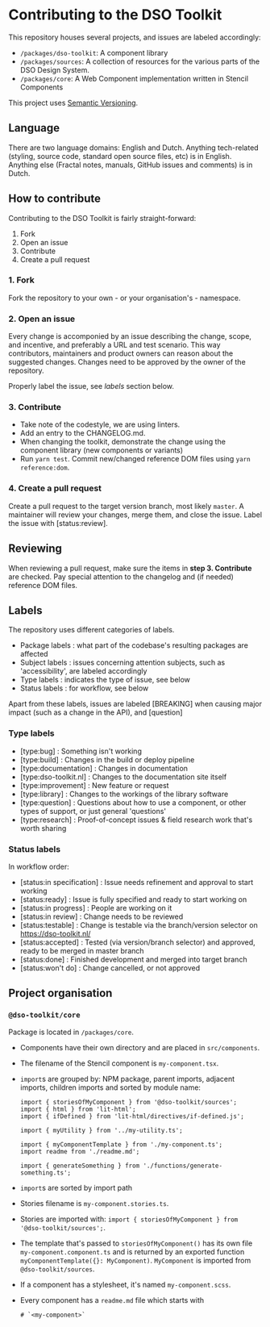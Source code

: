 # Contributing to the DSO Toolkit

This repository houses several projects, and issues are labeled accordingly:

- `/packages/dso-toolkit`: A component library
- `/packages/sources`: A collection of resources for the various parts of the DSO Design System.
- `/packages/core`: A Web Component implementation written in Stencil Components

This project uses [Semantic Versioning](http://semver.org/).

## Language

There are two language domains: English and Dutch. Anything tech-related (styling, source code, standard open source files, etc) is in English. Anything else (Fractal notes, manuals, GitHub issues and comments) is in Dutch.

## How to contribute

Contributing to the DSO Toolkit is fairly straight-forward:

1. Fork
2. Open an issue
3. Contribute
4. Create a pull request

### 1. Fork

Fork the repository to your own - or your organisation's - namespace.

### 2. Open an issue

Every change is accomponied by an issue describing the change, scope, and incentive, and preferably a URL and test scenario. This way contributors, maintainers and product owners can reason about the suggested changes. Changes need to be approved by the owner of the repository.

Properly label the issue, see _labels_ section below.

### 3. Contribute

- Take note of the codestyle, we are using linters.
- Add an entry to the CHANGELOG.md.
- When changing the toolkit, demonstrate the change using the component library (new components or variants)
- Run `yarn test`. Commit new/changed reference DOM files using `yarn reference:dom`.

### 4. Create a pull request

Create a pull request to the target version branch, most likely `master`. A maintainer will review your changes, merge them, and close the issue. Label the issue with [status:review].

## Reviewing

When reviewing a pull request, make sure the items in **step 3. Contribute** are checked. Pay special attention to the changelog and (if needed) reference DOM files.

## Labels

The repository uses different categories of labels.

- Package labels : what part of the codebase's resulting packages are affected
- Subject labels : issues concerning attention subjects, such as 'accessibility', are labeled accordingly
- Type labels : indicates the type of issue, see below
- Status labels : for workflow, see below

Apart from these labels, issues are labeled [BREAKING] when causing major impact (such as a change in the API), and [question]

### Type labels

- [type:bug] : Something isn't working
- [type:build] : Changes in the build or deploy pipeline
- [type:documentation] : Changes in documentation
- [type:dso-toolkit.nl] : Changes to the documentation site itself
- [type:improvement] : New feature or request
- [type:library] : Changes to the workings of the library software
- [type:question] : Questions about how to use a component, or other types of support, or just general 'questions'
- [type:research] : Proof-of-concept issues & field research work that's worth sharing

### Status labels

In workflow order:

- [status:in specification] : Issue needs refinement and approval to start working
- [status:ready] : Issue is fully specified and ready to start working on
- [status:in progress] : People are working on it
- [status:in review] : Change needs to be reviewed
- [status:testable] : Change is testable via the branch/version selector on https://dso-toolkit.nl/
- [status:accepted] : Tested (via version/branch selector) and approved, ready to be merged in master branch
- [status:done] : Finished development and merged into target branch
- [status:won't do] : Change cancelled, or not approved

## Project organisation

### `@dso-toolkit/core`

Package is located in `/packages/core`.

- Components have their own directory and are placed in `src/components`.
- The filename of the Stencil component is `my-component.tsx`.
- `import`s are grouped by: NPM package, parent imports, adjacent imports, children imports and sorted by module name:

  ```
  import { storiesOfMyComponent } from '@dso-toolkit/sources';
  import { html } from 'lit-html';
  import { ifDefined } from 'lit-html/directives/if-defined.js';

  import { myUtility } from '../my-utility.ts';

  import { myComponentTemplate } from './my-component.ts';
  import readme from './readme.md';

  import { generateSomething } from './functions/generate-something.ts';
  ```

- `import`s are sorted by import path
- Stories filename is `my-component.stories.ts`.
- Stories are imported with: `import { storiesOfMyComponent } from '@dso-toolkit/sources';`.
- The template that's passed to `storiesOfMyComponent()` has its own file `my-component.component.ts` and is returned by an exported function `myComponentTemplate({}: MyComponent)`. `MyComponent` is imported from `@dso-toolkit/sources`.
- If a component has a stylesheet, it's named `my-component.scss`.
- Every component has a `readme.md` file which starts with
  ```
  # `<my-component>`
  ```
